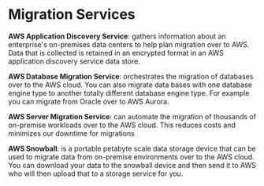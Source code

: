 # Migration Services
**AWS Application Discovery Service**: gathers information about an enterprise's on-premises data centers to help plan migration over to AWS. Data that is collected is retained in an encrypted format in an AWS application discovery service data store. 

**AWS Database Migration Service**: orchestrates the migration of databases over to the AWS cloud. You can also migrate data bases with one database engine type to another totally different  database engine type. For example you can migrate from Oracle over to AWS Aurora. 

**AWS Server Migration Service**: can automate the migration of thousands of on-premise workloads over to the AWS cloud. This reduces costs and minimizes our downtime for migrations

**AWS Snowball**: is a portable petabyte scale data storage device that can be used to migrate data from on-premise environments over to the AWS cloud. You can download your data to the snowball device and then send it to AWS who will then upload that to a storage service for you.